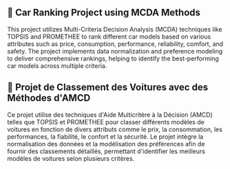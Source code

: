 🚗 Car Ranking Project using MCDA Methods 
--
This project utilizes Multi-Criteria Decision Analysis (MCDA) techniques like TOPSIS and PROMETHEE to rank different car models based on various attributes such as price, 
consumption, performance, reliability, comfort, and safety. The project implements data normalization and preference modeling to deliver comprehensive rankings,
helping to identify the best-performing car models across multiple criteria.

🚗 Projet de Classement des Voitures avec des Méthodes d'AMCD
--
Ce projet utilise des techniques d'Aide Multicritère à la Décision (AMCD) telles que TOPSIS et PROMETHEE pour classer différents modèles de voitures en fonction de divers 
attributs comme le prix, la consommation, les performances, la fiabilité, le confort et la sécurité. Le projet intègre la normalisation des données et la modélisation des 
préférences afin de fournir des classements détaillés, permettant d'identifier les meilleurs modèles de voitures selon plusieurs critères.
